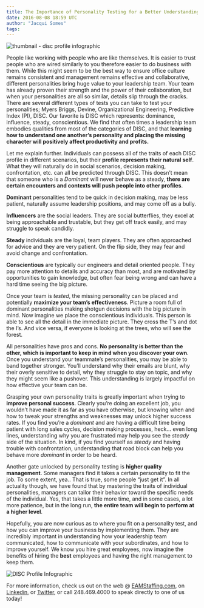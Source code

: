 ```yaml
---
title: The Importance of Personality Testing for a Better Understanding of your Team, Yourself, and Your Next Hire
date: 2016-08-08 18:59 UTC
author: "Jacqui Somes"
tags:
---
```


<img src="/images/blog/headline__infographic--disc.jpeg" class="img img-responsive" alt="thumbnail - disc profile infographic"/>

People like working with people who are like themselves. It is easier to trust people who are wired similarly to you therefore easier to do business with them. While this might seem to be the best way to ensure office culture remains consistent and management remains effective and collaborative, different personalities bring huge value to your leadership team. Your team has already proven their strength and the power of their collaboration, but when your personalities are all so similar, details slip through the cracks. There are several different types of tests you can take to test your personalities; Myers Briggs, Devine, Organizational Engineering, Predictive Index (PI), DISC. Our favorite is DISC which represents: dominance, influence, steady, conscientious. We find that often times a leadership team embodies qualities from most of the categories of DISC, and that **learning how to understand one another’s personality and placing the missing character will positively affect productivity and profits.**

Let me explain further. Individuals can possess all of the traits of each DISC profile in different scenarios, but their **profile represents their natural self**. What they will naturally do in social scenarios, decision making, confrontation, etc. can all be predicted through DISC. This doesn’t mean that someone who is a _Dominant_ will never behave as a steady, **there are certain encounters and contexts will push people into other profiles**.

**Dominant** personalities tend to be quick in decision making, may be less patient, naturally assume leadership positions, and may come off as a bully.

**Influencers** are the social leaders. They are social butterflies, they excel at being approachable and trustable, but they get off track easily, and  may struggle to speak candidly.

**Steady** individuals are the loyal, team players. They are often approached for advice and they are very patient. On the flip side, they may fear and avoid change and confrontation.

**Conscientious** are typically our engineers and detail oriented people. They pay more attention to details and accuracy than most, and are motivated by opportunities to gain knowledge, but often fear being wrong and can have a hard time seeing the big picture.

Once your team is _tested_, the missing personality can be placed and potentially **maximize your team’s effectiveness**. Picture a room full of dominant personalities making shotgun decisions with the big picture in mind. Now imagine we place the conscientious individuals. This person is able to see all the detail in the immediate picture. They cross the T’s and dot the I’s. And vice versa, if everyone is looking at the trees, who will see the forest.

All personalities have pros and cons. **No personality is better than the other, which is important to keep in mind when you discover your own**. Once you understand your teammate’s personalities, you may be able to band together stronger. You’ll understand why their emails are blunt, why their overly sensitive to detail, why they struggle to stay on topic, and why they might seem like a pushover. This understanding is largely impactful on how effective your team can be.

Grasping your own personality traits is greatly important when trying to **improve personal success**. Clearly you’re doing an excellent job, you wouldn’t have made it as far as you have otherwise, but knowing when and how to tweak your strengths and weaknesses may unlock higher success rates. If you find you’re a _dominant_ and are having a difficult time being patient with long sales cycles, decision making processes, heck… even long lines, understanding why you are frustrated may help you see the _steady_ side of the situation. In kind, if you find yourself as _steady_ and having trouble with confrontation, understanding that road block can help you behave more _dominant_ in order to be heard.

Another gate unlocked by personality testing is **higher quality management**. Some managers find it takes a certain personality to fit the job. To some extent, yea.. That is true, some people “just get it”. In all actuality though, we have found that by mastering the traits of individual personalities, managers can tailor their behavior toward the specific needs of the individual. Yes, that takes a little more time, and in some cases, a lot more patience, but in the long run, **the entire team will begin to perform at a higher level**.

Hopefully, you are now curious as to where you fit on a personality test, and how you can improve your business by implementing them. They are incredibly important in understanding how your leadership team communicated, how to communicate with your subordinates, and how to improve yourself. We know you hire great employees, now imagine the benefits of hiring the **best** employees and having the right management to keep them.

<img src="/images/blog/infographic__disc.jpeg" class="img img-responsive" alt="DISC Profile Infographic"/>

For more information, check us out on the web @ [EAMStaffing.com](http://www.eamstaffing.com), on [Linkedin](https://www.linkedin.com/company/northern-metals-inc-), or [Twitter](https://twitter.com/eamstaffing), or call <a tel="+1-248-469-4000">248.469.4000</a> to speak directly to one of us today!
